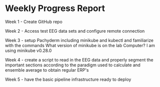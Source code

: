 # Weekly Progress Report

Week 1 - Create GitHub repo 

Week 2 - Access test EEG data sets and configure remote connection

Week 3 - setup Pachyderm including minikube and kubectl and familiarize with the commands
  What version of minikube is on the lab Computer? I am using minikube v0.28.0
  
Week 4 - create a script to read in the EEG data and properly segment the important sections according to the paradigm used to calculate and ensemble average to obtain regular ERP's

Week 5 - have the basic pipeline infrastructure ready to deploy
